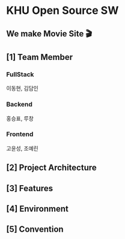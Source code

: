 # KHU Open Source SW 

## We make Movie Site 🎬 



## [1] Team Member
### FullStack 
이동현, 김담인

### Backend  
홍승표, 루창 

### Frontend 
고윤성, 조예린

## [2] Project Architecture


## [3] Features 


## [4] Environment


## [5] Convention
